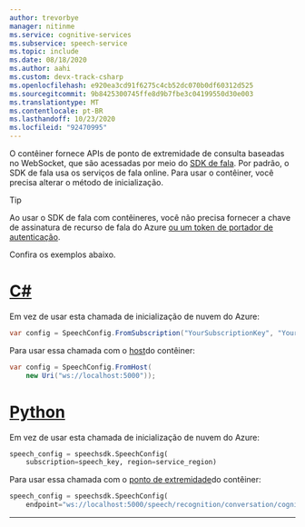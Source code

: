```yaml
---
author: trevorbye
manager: nitinme
ms.service: cognitive-services
ms.subservice: speech-service
ms.topic: include
ms.date: 08/18/2020
ms.author: aahi
ms.custom: devx-track-csharp
ms.openlocfilehash: e920ea3cd91f6275c4cb52dc070b0df60312d525
ms.sourcegitcommit: 9b8425300745ffe8d9b7fbe3c04199550d30e003
ms.translationtype: MT
ms.contentlocale: pt-BR
ms.lasthandoff: 10/23/2020
ms.locfileid: "92470995"
---
```

O contêiner fornece APIs de ponto de extremidade de consulta baseadas no WebSocket, que são acessadas por meio do [SDK de fala](../index.yml). Por padrão, o SDK de fala usa os serviços de fala online. Para usar o contêiner, você precisa alterar o método de inicialização.

> [!TIP]
> Ao usar o SDK de fala com contêineres, você não precisa fornecer a chave de assinatura de recurso de fala do Azure [ou um token de portador de autenticação](../rest-speech-to-text.md#authentication).

Confira os exemplos abaixo.

# <a name="c"></a>[C#](#tab/csharp)

Em vez de usar esta chamada de inicialização de nuvem do Azure:

```csharp
var config = SpeechConfig.FromSubscription("YourSubscriptionKey", "YourServiceRegion");
```

Para usar essa chamada com o [host](https://docs.microsoft.com/dotnet/api/microsoft.cognitiveservices.speech.speechconfig.fromhost?view=azure-dotnet&preserve-view=true)do contêiner:

```csharp
var config = SpeechConfig.FromHost(
    new Uri("ws://localhost:5000"));
```

# <a name="python"></a>[Python](#tab/python)

Em vez de usar esta chamada de inicialização de nuvem do Azure:

```python
speech_config = speechsdk.SpeechConfig(
    subscription=speech_key, region=service_region)
```

Para usar essa chamada com o [ponto de extremidade](https://docs.microsoft.com/python/api/azure-cognitiveservices-speech/azure.cognitiveservices.speech.speechconfig?view=azure-python&preserve-view=true)do contêiner:

```python
speech_config = speechsdk.SpeechConfig(
    endpoint="ws://localhost:5000/speech/recognition/conversation/cognitiveservices/v1"
```

---
